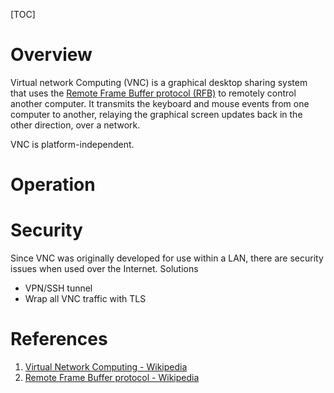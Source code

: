 [TOC]

# Overview
Virtual network Computing (VNC) is a graphical desktop sharing system that uses the [Remote Frame Buffer protocol (RFB)][2] to remotely control another computer. It transmits the keyboard and mouse events from one computer to another, relaying the graphical screen updates back in the other direction, over a network.

VNC is platform-independent.

# Operation

# Security
Since VNC was originally developed for use within a LAN, there are security issues when used over the Internet. Solutions
- VPN/SSH tunnel
- Wrap all VNC traffic with TLS

# References
1. [Virtual Network Computing - Wikipedia][1]
2. [Remote Frame Buffer protocol - Wikipedia][2]

[1]: https://en.wikipedia.org/wiki/Virtual_Network_Computing "Virtual Network Computing - Wikipedia"
[2]: https://en.wikipedia.org/wiki/RFB_protocol "Remote Frame Buffer protocol - Wikipedia"
